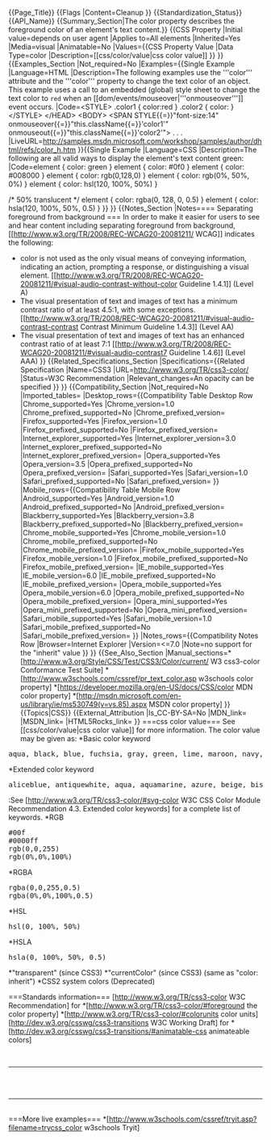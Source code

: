 {{Page_Title}}
{{Flags
|Content=Cleanup
}}
{{Standardization_Status}}
{{API_Name}}
{{Summary_Section|The color property describes the foreground color of an element's text content.}}
{{CSS Property
|Initial value=depends on user agent
|Applies to=All elements
|Inherited=Yes
|Media=visual
|Animatable=No
|Values={{CSS Property Value
|Data Type=color
|Description=[[css/color/value|css color value]]
}}
}}
{{Examples_Section
|Not_required=No
|Examples={{Single Example
|Language=HTML
|Description=The following examples use the '''color''' attribute and the '''color''' property to change the text color of an object.
This example uses a call to an embedded (global) style sheet to change the text color to <code>red</code> when an [[dom/events/mouseover|'''onmouseover''']] event occurs.
|Code=&lt;STYLE&gt;
    .color1 { color:red }
    .color2 { color: }
&lt;/STYLE&gt;
&lt;/HEAD&gt;
&lt;BODY&gt;
&lt;SPAN STYLE{{=}}"font-size:14" onmouseover{{=}}"this.className{{=}}'color1'"
    onmouseout{{=}}"this.className{{=}}'color2'"&gt; . . .
|LiveURL=http://samples.msdn.microsoft.com/workshop/samples/author/dhtml/refs/color_h.htm
}}{{Single Example
|Language=CSS
|Description=The following are all valid ways to display the element's text content green:
|Code=element { color: green }
element { color: #0f0 }
element { color: #008000 }
element { color: rgb(0,128,0) }
element { color: rgb(0%, 50%, 0%) }
element { color: hsl(120, 100%, 50%) }
 
/* 50% translucent */
element { color: rgba(0, 128, 0, 0.5) } 
element { color: hsla(120, 100%, 50%, 0.5) }
}}
}}
{{Notes_Section
|Notes==== Separating foreground from background ===
In order to make it easier for users to see and hear content including separating foreground from background, [[http://www.w3.org/TR/2008/REC-WCAG20-20081211/ WCAG]] indicates the following:
* color is not used as the only visual means of conveying information, indicating an action, prompting a response, or distinguishing a visual element. [[http://www.w3.org/TR/2008/REC-WCAG20-20081211/#visual-audio-contrast-without-color Guideline 1.4.1]] (Level A)
* The visual presentation of text and images of text has a minimum contrast ratio of at least 4.5:1, with some exceptions. [[http://www.w3.org/TR/2008/REC-WCAG20-20081211/#visual-audio-contrast-contrast Contrast Minimum Guideline 1.4.3]] (Level AA)
* The visual presentation of text and images of text has an enhanced contrast ratio of at least 7:1 [[http://www.w3.org/TR/2008/REC-WCAG20-20081211/#visual-audio-contrast7 Guideline 1.4.6]] (Level AAA)
}}
{{Related_Specifications_Section
|Specifications={{Related Specification
|Name=CSS3
|URL=http://www.w3.org/TR/css3-color/
|Status=W3C Recommendation
|Relevant_changes=An opacity can be specified
}}
}}
{{Compatibility_Section
|Not_required=No
|Imported_tables=
|Desktop_rows={{Compatibility Table Desktop Row
|Chrome_supported=Yes
|Chrome_version=1.0
|Chrome_prefixed_supported=No
|Chrome_prefixed_version=
|Firefox_supported=Yes
|Firefox_version=1.0
|Firefox_prefixed_supported=No
|Firefox_prefixed_version=
|Internet_explorer_supported=Yes
|Internet_explorer_version=3.0
|Internet_explorer_prefixed_supported=No
|Internet_explorer_prefixed_version=
|Opera_supported=Yes
|Opera_version=3.5
|Opera_prefixed_supported=No
|Opera_prefixed_version=
|Safari_supported=Yes
|Safari_version=1.0
|Safari_prefixed_supported=No
|Safari_prefixed_version=
}}
|Mobile_rows={{Compatibility Table Mobile Row
|Android_supported=Yes
|Android_version=1.0
|Android_prefixed_supported=No
|Android_prefixed_version=
|Blackberry_supported=Yes
|Blackberry_version=3.8
|Blackberry_prefixed_supported=No
|Blackberry_prefixed_version=
|Chrome_mobile_supported=Yes
|Chrome_mobile_version=1.0
|Chrome_mobile_prefixed_supported=No
|Chrome_mobile_prefixed_version=
|Firefox_mobile_supported=Yes
|Firefox_mobile_version=1.0
|Firefox_mobile_prefixed_supported=No
|Firefox_mobile_prefixed_version=
|IE_mobile_supported=Yes
|IE_mobile_version=6.0
|IE_mobile_prefixed_supported=No
|IE_mobile_prefixed_version=
|Opera_mobile_supported=Yes
|Opera_mobile_version=6.0
|Opera_mobile_prefixed_supported=No
|Opera_mobile_prefixed_version=
|Opera_mini_supported=Yes
|Opera_mini_prefixed_supported=No
|Opera_mini_prefixed_version=
|Safari_mobile_supported=Yes
|Safari_mobile_version=1.0
|Safari_mobile_prefixed_supported=No
|Safari_mobile_prefixed_version=
}}
|Notes_rows={{Compatibility Notes Row
|Browser=Internet Explorer
|Version=<=7.0
|Note=no support for the "inherit" value
}}
}}
{{See_Also_Section
|Manual_sections=*[http://www.w3.org/Style/CSS/Test/CSS3/Color/current/ W3 css3-color Conformance Test Suite]
*[http://www.w3schools.com/cssref/pr_text_color.asp w3schools color property]
*[https://developer.mozilla.org/en-US/docs/CSS/color MDN color property]
*[http://msdn.microsoft.com/en-us/library/ie/ms530749(v=vs.85).aspx MSDN color property]
}}
{{Topics|CSS}}
{{External_Attribution
|Is_CC-BY-SA=No
|MDN_link=
|MSDN_link=
|HTML5Rocks_link=
}}
===css color value===
See [[css/color/value|css color value]] for more information.
The color value may be given as:
*Basic color keyword
<pre><nowiki>aqua, black, blue, fuchsia, gray, green, lime, maroon, navy, olive, purple, red, silver, teal, white, yellow
</nowiki></pre>
*Extended color keyword
<pre><nowiki>aliceblue, antiquewhite, aqua, aquamarine, azure, beige, bisque, black, blanchedalmond, ...
</nowiki></pre>
:See [http://www.w3.org/TR/css3-color/#svg-color W3C CSS Color Module Recommendation 4.3. Extended color keywords] for a complete list of keywords.
*RGB
<pre><nowiki>#00f
#0000ff
rgb(0,0,255)
rgb(0%,0%,100%)
</nowiki></pre>
*RGBA
<pre><nowiki>rgba(0,0,255,0.5)
rgba(0%,0%,100%,0.5)
</nowiki></pre>
*HSL
<pre><nowiki>hsl(0, 100%, 50%)
</nowiki></pre>
*HSLA
<pre><nowiki>hsla(0, 100%, 50%, 0.5)
</nowiki></pre>
*"transparent" (since CSS3)
*"currentColor" (since CSS3) (same as "color: inherit")
*CSS2 system colors (Deprecated)


===Standards information===
[http://www.w3.org/TR/css3-color W3C Recommendation] for
*[http://www.w3.org/TR/css3-color/#foreground the color property]
*[http://www.w3.org/TR/css3-color/#colorunits color units]
[http://dev.w3.org/csswg/css3-transitions W3C Working Draft] for
*[http://dev.w3.org/csswg/css3-transitions/#animatable-css animateable colors]



<br /><hr /><br /><br /><hr /><br />
===More live examples===
*[http://www.w3schools.com/cssref/tryit.asp?filename=trycss_color w3schools Tryit]
